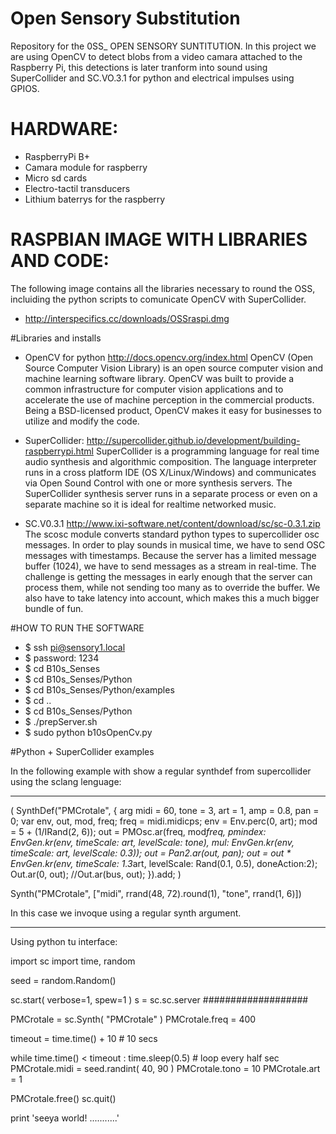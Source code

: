 # Open Sensory Substitution 
Repository for the 0SS_ OPEN SENSORY SUNTITUTION.
In this project we are using OpenCV to detect blobs from a video camara attached to the Raspberry Pi, this detections is later tranform into sound using SuperCollider and SC.VO.3.1 for python and electrical impulses using GPIOS. 

# HARDWARE:
- RaspberryPi B+
- Camara module for raspberry 
- Micro sd cards  
- Electro-tactil transducers 
- Lithium baterrys for the raspberry 

# RASPBIAN IMAGE WITH LIBRARIES AND CODE:
The following image contains all the libraries necessary to round the OSS, incluiding the python scripts to comunicate OpenCV with SuperCollider. 

- http://interspecifics.cc/downloads/OSSraspi.dmg

#Libraries and installs

- OpenCV for python 
  http://docs.opencv.org/index.html
OpenCV (Open Source Computer Vision Library) is an open source computer vision and machine learning software library. OpenCV was built to provide a common infrastructure for computer vision applications and to accelerate the use of machine perception in the commercial products. Being a BSD-licensed product, OpenCV makes it easy for businesses to utilize and modify the code.

- SuperCollider: 
  http://supercollider.github.io/development/building-raspberrypi.html
SuperCollider is a programming language for real time audio synthesis and algorithmic composition.
The language interpreter runs in a cross platform IDE (OS X/Linux/Windows) and communicates via Open Sound Control with one or more synthesis servers. The SuperCollider synthesis server runs in a separate process or even on a separate machine so it is ideal for realtime networked music.

- SC.V0.3.1 
  http://www.ixi-software.net/content/download/sc/sc-0.3.1.zip
The scosc module converts standard python types to supercollider osc messages.
In order to play sounds in musical time, we have to send OSC messages with timestamps. Because the server has a limited message buffer (1024), we have to send messages as a stream in real-time. The challenge is getting the messages in early enough that the server can process them, while not sending too many as to override the buffer. We also have to take latency into account, which makes this a much bigger bundle of fun.

#HOW TO RUN THE SOFTWARE

- $ ssh pi@sensory1.local
- $ password: 1234
- $ cd B10s_Senses
- $ cd B10s_Senses/Python 
- $ cd B10s_Senses/Python/examples 
- $ cd ..
- $ cd B10s_Senses/Python
- $ ./prepServer.sh 
- $ sudo python b10sOpenCv.py


#Python + SuperCollider examples

In the following example with show a regular synthdef from supercollider using the sclang lenguage:

___________________________

(
SynthDef("PMCrotale", {
arg midi = 60, tone = 3, art = 1, amp = 0.8, pan = 0;
var env, out, mod, freq;
freq = midi.midicps;
env = Env.perc(0, art);
mod = 5 + (1/IRand(2, 6));
out = PMOsc.ar(freq, mod*freq,
	pmindex: EnvGen.kr(env, timeScale: art, levelScale: tone),
	mul: EnvGen.kr(env, timeScale: art, levelScale: 0.3));
out = Pan2.ar(out, pan);
out = out * EnvGen.kr(env, timeScale: 1.3*art,
	levelScale: Rand(0.1, 0.5), doneAction:2);
Out.ar(0, out); //Out.ar(bus, out);
}).add;
)


Synth("PMCrotale", ["midi", rrand(48, 72).round(1), "tone", rrand(1, 6)])

In this case we invoque using a regular synth argument.

___________________________

Using python tu interface:

import sc
import time, random

seed = random.Random()


sc.start( verbose=1, spew=1 )
s = sc.sc.server ###################

PMCrotale = sc.Synth( "PMCrotale" )
PMCrotale.freq = 400


timeout = time.time() + 10 # 10 secs

while time.time() < timeout :
    time.sleep(0.5) # loop every half sec
    PMCrotale.midi = seed.randint( 40, 90 )
    PMCrotale.tono =  10
    PMCrotale.art = 1



PMCrotale.free()
sc.quit()

print 'seeya world! ...........'
